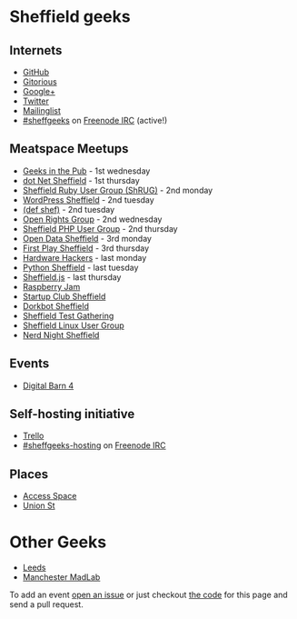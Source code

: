 # Sheffield geeks

## Internets

* [GitHub](https://github.com/sheffgeeks)
* [Gitorious](https://gitorious.org/+sheffgeeks)
* [Google+](https://plus.google.com/communities/107930287812860166795/events)
* [Twitter](http://twitter.com/sheffieldgeeks)
* [Mailinglist](https://groups.google.com/forum/#!forum/sheffieldgeeks)
* [#sheffgeeks](irc://chat.freenode.net/sheffgeeks) on [Freenode IRC](http://freenode.net) (active!)

<!--
## Calendar

[http://sheffieldgeeks.org.uk](http://sheffieldgeeks.org.uk) (not working)
-->

## Meatspace Meetups

* [Geeks in the Pub](http://www.gitpub.org.uk/) - 1st wednesday
* [dot Net Sheffield](https://twitter.com/dotnetsheff) - 1st thursday
* [Sheffield Ruby User Group (ShRUG)](http://shrug.org/) - 2nd monday
* [WordPress Sheffield](http://wpsheffield.com/) - 2nd tuesday
* [(def shef)](http://defshef.github.io) - 2nd tuesday
* [Open Rights Group](https://sheffield.openrightsgroup.org/) - 2nd wednesday
* [Sheffield PHP User Group](https://twitter.com/shefphp) - 2nd thursday
* [Open Data Sheffield](https://groups.google.com/forum/?hl=en&fromgroups=#!forum/opendatasheffield) - 3rd monday
* [First Play Sheffield](http://www.firstplaysheffield.co.uk/) - 3rd thursday
* [Hardware Hackers](https://groups.google.com/forum/?hl=en&fromgroups#!forum/sheffield-hardware-hackers) - last monday
* [Python Sheffield](https://twitter.com/pysheff) - last tuesday
* [Sheffield.js](http://www.meetup.com/Sheffield-js) - last thursday
* [Raspberry Jam](http://shefjam.eventbrite.com/)
* [Startup Club Sheffield](https://groups.google.com/forum/?hl=en&fromgroups=#!forum/startup-club-sheffield)
* [Dorkbot Sheffield](http://dorkbotsheffield.lurk.org/)
* [Sheffield Test Gathering](http://www.meetup.com/Sheffield-Test-Gathering)
* [Sheffield Linux User Group](http://www.sheflug.org.uk)
* [Nerd Night Sheffield](https://twitter.com/NerdNiteSheff)

## Events

* [Digital Barn 4](http://makedo.in/thedigitalbarn/)

## Self-hosting initiative

* [Trello](https://trello.com/sheffgeeks)
* [#sheffgeeks-hosting](irc://chat.freenode.net/sheffgeeks-hosting) on [Freenode IRC](http://freenode.net)

## Places

* [Access Space](http://access-space.org/)
* [Union St](http://www.union-st.org/)

# Other Geeks

* [Leeds](http://leedsgeeks.net/)
* [Manchester MadLab](http://madlab.org.uk/)

To add an event [open an issue][1] or just checkout [the code][2]
for this page and send a pull request.

[1]: https://github.com/sheffgeeks/sheffgeeks.github.io/issues/new
[2]: https://github.com/sheffgeeks/sheffgeeks.github.io
